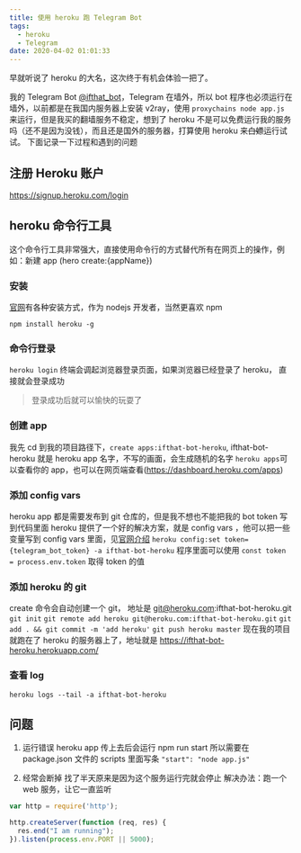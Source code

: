 ```yaml
---
title: 使用 heroku 跑 Telegram Bot
tags:
  - heroku
  - Telegram
date: 2020-04-02 01:01:33
---
```


早就听说了 heroku 的大名，这次终于有机会体验一把了。

我的 Telegram Bot [@ifthat_bot](https://t.me/ifthat_bot)，Telegram 在墙外，所以 bot 程序也必须运行在墙外，以前都是在我国内服务器上安装 v2ray，使用 `proxychains node app.js` 来运行，但是我买的翻墙服务不稳定，想到了 heroku 不是可以免费运行我的服务吗（还不是因为没钱），而且还是国外的服务器，打算使用 heroku 来~~白嫖~~运行试试。
下面记录一下过程和遇到的问题

## 注册 Heroku 账户

https://signup.heroku.com/login

##  heroku 命令行工具
这个命令行工具非常强大，直接使用命令行的方式替代所有在网页上的操作，例如：新建 app (hero create:{appName})

### 安装
[官网](https://devcenter.heroku.com/articles/heroku-cli)有各种安装方式，作为 nodejs 开发者，当然更喜欢 npm

`npm install heroku -g`

### 命令行登录
`heroku login`
终端会调起浏览器登录页面，如果浏览器已经登录了 heroku， 直接就会登录成功
> 登录成功后就可以愉快的玩耍了

### 创建 app
我先 cd 到我的项目路径下，`create apps:ifthat-bot-heroku`, ifthat-bot-heroku 就是 heroku app 名字，不写的画面，会生成随机的名字
`heroku apps`可以查看你的 app，也可以在网页端查看(https://dashboard.heroku.com/apps)

### 添加 config vars
heroku app 都是需要发布到 git 仓库的，但是我不想也不能把我的 bot token 写到代码里面
heroku 提供了一个好的解决方案，就是 config vars ，他可以把一些变量写到 config vars 里面，见[官网介绍](https://devcenter.heroku.com/articles/config-vars)
`heroku config:set token={telegram_bot_token} -a ifthat-bot-heroku`
程序里面可以使用 `const token = process.env.token` 取得 token 的值

### 添加 heroku 的 git
create 命令会自动创建一个 git， 地址是 git@heroku.com:ifthat-bot-heroku.git
`git init`
`git remote add heroku git@heroku.com:ifthat-bot-heroku.git`
`git add . && git commit -m 'add heroku'`
`git push heroku master`
现在我的项目就跑在了 heroku 的服务器上了，地址就是 https://ifthat-bot-heroku.herokuapp.com/

### 查看 log
`heroku logs --tail -a ifthat-bot-heroku`

## 问题
1. 运行错误
heroku app 传上去后会运行 npm run start 
所以需要在 package.json 文件的 scripts 里面写条 `"start": "node app.js"`

2. 经常会断掉
找了半天原来是因为这个服务运行完就会停止
解决办法：跑一个 web 服务，让它一直监听
``` javascript
var http = require('http');

http.createServer(function (req, res) {
  res.end("I am running");
}).listen(process.env.PORT || 5000);
```